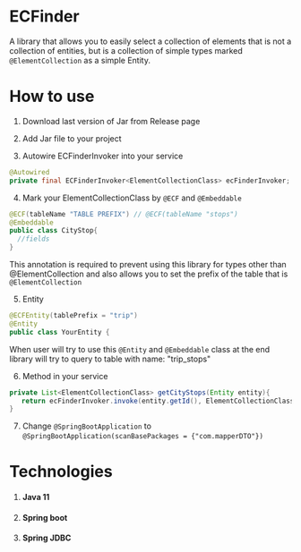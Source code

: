 # ECFinder
 A library that allows you to easily select a collection of elements that is not a collection of entities, but is a collection of simple types marked ```@ElementCollection``` as a simple Entity.
 
# How to use
1. Download last version of Jar from Release page

2. Add Jar file to your project

3. Autowire ECFinderInvoker into your service
```java
@Autowired
private final ECFinderInvoker<ElementCollectionClass> ecFinderInvoker;
```
4. Mark your ElementCollectionClass by ```@ECF``` and ```@Embeddable```
```java  
@ECF(tableName "TABLE PREFIX") // @ECF(tableName "stops")  
@Embeddable
public class CityStop{
  //fields
}
```
This annotation is required to prevent using this library for types other than @ElementCollection and also allows you to set the prefix of the table that is ```@ElementCollection```

5. Entity
```java
@ECFEntity(tablePrefix = "trip")
@Entity
public class YourEntity {
```
When user will try to use this ```@Entity``` and ```@Embeddable``` class at the end library will try to query to table with name: "trip_stops"

6. Method in your service
```java  
private List<ElementCollectionClass> getCityStops(Entity entity){
   return ecFinderInvoker.invoke(entity.getId(), ElementCollectionClass.class, EntityClass.class);
}
```
7. Change ```@SpringBootApplication``` to ```@SpringBootApplication(scanBasePackages = {"com.mapperDTO"})```


# Technologies
1. #### Java 11
2. #### Spring boot
3. #### Spring JDBC


